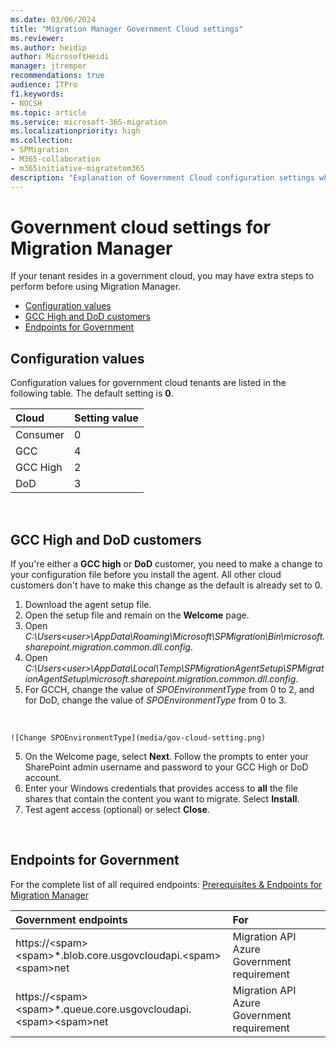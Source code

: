 ```yaml
---
ms.date: 03/06/2024
title: "Migration Manager Government Cloud settings"
ms.reviewer: 
ms.author: heidip
author: MicrosoftHeidi
manager: jtremper
recommendations: true
audience: ITPro
f1.keywords:
- NOCSH
ms.topic: article
ms.service: microsoft-365-migration
ms.localizationpriority: high
ms.collection: 
- SPMigration
- M365-collaboration
- m365initiative-migratetom365
description: "Explanation of Government Cloud configuration settings when using Migration Manager for file share migrations." 
---
```

# Government cloud settings for Migration Manager 

If your tenant resides in a government cloud, you may have extra steps to perform before using Migration Manager.


- [Configuration values](#configuration-values)
- [GCC High and DoD customers](#gcc-high-and-dod-customers)
- [Endpoints for Government](#endpoints-for-government)


## Configuration values

Configuration values for government cloud tenants are listed in the following table. The default setting is **0**.

|Cloud|Setting value|
|:-----|:-----|
|Consumer|0|
|GCC|4|
|GCC High|2|
|DoD|3|


</br>


## GCC High and DoD customers

If you're either a **GCC high** or **DoD** customer, you need to make a change to your configuration file before you install the agent. All other cloud customers don't have to make this change as the default is already set to 0.

1. Download the agent setup file.
2. Open the setup file and remain on the **Welcome** page. 
3. Open *C:\Users\<user>\AppData\Roaming\Microsoft\SPMigration\Bin\microsoft.sharepoint.migration.common.dll.config*.
4. Open *C:\Users\<user>\AppData\Local\Temp\SPMigrationAgentSetup\SPMigrationAgentSetup\microsoft.sharepoint.migration.common.dll.config*.
1. For GCCH, change the value of *SPOEnvironmentType* from 0 to 2, and for DoD, change the value of *SPOEnvironmentType* from 0 to 3.
</br>

    ![Change SPOEnvironmentType](media/gov-cloud-setting.png)
   
5. On the Welcome page, select **Next**. Follow the prompts to enter your SharePoint admin username and password to your GCC High or DoD account.
6. Enter your Windows credentials that provides access to **all** the file shares that contain the content you want to migrate. Select **Install**.
7. Test agent access (optional) or select **Close**.
</br>

## Endpoints for Government

For the complete list of all required endpoints:  [Prerequisites & Endpoints for Migration Manager](mm-prerequisites.md)

|Government endpoints|For|
|:-----|:-----|
|https://\<spam\>\<spam\>*.blob.core.usgovcloudapi.\<spam\>\<spam\>net|Migration API Azure Government requirement|
|https://\<spam\>\<spam\>*.queue.core.usgovcloudapi.\<spam\>\<spam\>net|Migration API Azure Government requirement|
